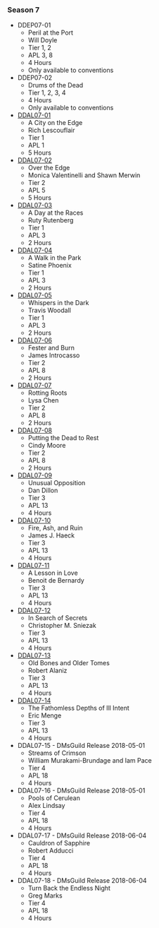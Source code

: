 ### Season 7
* DDEP07-01
    * Peril at the Port
    * Will Doyle
    * Tier 1, 2
    * APL 3, 8
    * 4 Hours
    * Only available to conventions
* DDEP07-02
    * Drums of the Dead
    * Tier 1, 2, 3, 4
    * 4 Hours
    * Only available to conventions
* [DDAL07-01](http://www.dmsguild.com/product/214058/DDAL0701-A-City-on-the-Edge-5e?affiliate_id=757342)
    * A City on the Edge
    * Rich Lescouflair
    * Tier 1
    * APL 1
    * 5 Hours
* [DDAL07-02](http://www.dmsguild.com/product/215579/DDAL0702-Over-the-Edge-5e?affiliate_id=757342)
    * Over the Edge
    * Monica Valentinelli and Shawn Merwin
    * Tier 2
    * APL 5
    * 5 Hours
* [DDAL07-03](http://www.dmsguild.com/product/222717/DDAL0704-A-Walk-in-the-Park-5e?affiliate_id=757342)
    * A Day at the Races
    * Ruty Rutenberg
    * Tier 1
    * APL 3
    * 2 Hours
* [DDAL07-04](http://www.dmsguild.com/product/222716/DDAL0703-A-Day-at-the-Races-5e?affiliate_id=757342)
    * A Walk in the Park
    * Satine Phoenix
    * Tier 1
    * APL 3
    * 2 Hours
* [DDAL07-05](http://www.dmsguild.com/product/222718/DDAL0705-Whispers-in-the-Dark-5e?affiliate_id=757342)
    * Whispers in the Dark
    * Travis Woodall
    * Tier 1
    * APL 3
    * 2 Hours
* [DDAL07-06](http://www.dmsguild.com/product/224832/DDAL0706-Fester-and-Burn-5e?affiliate_id=757342)
    * Fester and Burn
    * James Introcasso
    * Tier 2
    * APL 8
    * 2 Hours
* [DDAL07-07](http://www.dmsguild.com/product/224833/DDAL0707-Rotting-Roots-5e?affiliate_id=757342)
    * Rotting Roots
    * Lysa Chen
    * Tier 2
    * APL 8
    * 2 Hours
* [DDAL07-08](http://www.dmsguild.com/product/224834/DDAL0708-Putting-the-Dead-to-Rest-5e?affiliate_id=757342)
    * Putting the Dead to Rest
    * Cindy Moore
    * Tier 2
    * APL 8
    * 2 Hours
* [DDAL07-09](http://www.dmsguild.com/product/230789/DDAL0709-Unusual-Opposition-5e?affiliate_id=757342)
    * Unusual Opposition
    * Dan Dillon
    * Tier 3
    * APL 13
    * 4 Hours
* [DDAL07-10](http://www.dmsguild.com/product/230794/DDAL0710-Fire-Ash-and-Ruin-5e?affiliate_id=757342)
    * Fire, Ash, and Ruin
    * James J. Haeck
    * Tier 3
    * APL 13
    * 4 Hours
* [DDAL07-11](http://www.dmsguild.com/product/232624/DDAL0711-A-Lesson-in-Love-5e?affiliate_id=757342)
    * A Lesson in Love
    * Benoit de Bernardy
    * Tier 3
    * APL 13
    * 4 Hours 
* [DDAL07-12](http://www.dmsguild.com/product/232625/DDAL0712-In-Search-of-Secrets-5e?affiliate_id=757342)
    * In Search of Secrets
    * Christopher M. Sniezak
    * Tier 3
    * APL 13
    * 4 Hours
* [DDAL07-13](http://www.dmsguild.com/product/235128/DDAL0713-Old-Bones-and-Older-Tomes?affiliate_id=757342)
    * Old Bones and Older Tomes
    * Robert Alaniz
    * Tier 3
    * APL 13
    * 4 Hours 
* [DDAL07-14](http://www.dmsguild.com/product/235134/DDAL0714-Fathomless-Pits-of-Ill-Intent?affiliate_id=757342)
    * The Fathomless Depths of Ill Intent
    * Eric Menge
    * Tier 3
    * APL 13
    * 4 Hours
* DDAL07-15 - DMsGuild Release 2018-05-01
    * Streams of Crimson
    * William Murakami-Brundage and Iam Pace
    * Tier 4
    * APL 18
    * 4 Hours
* DDAL07-16 - DMsGuild Release 2018-05-01
    * Pools of Cerulean
    * Alex Lindsay
    * Tier 4
    * APL 18
    * 4 Hours
* DDAL07-17 - DMsGuild Release 2018-06-04
    * Cauldron of Sapphire
    * Robert Adducci
    * Tier 4
    * APL 18
    * 4 Hours
* DDAL07-18 - DMsGuild Release 2018-06-04
    * Turn Back the Endless Night
    * Greg Marks
    * Tier 4
    * APL 18
    * 4 Hours
